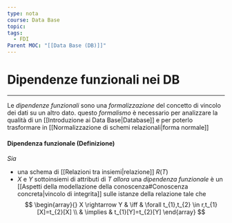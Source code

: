 ```yaml
---
type: nota
course: Data Base
topic: 
tags:
  - FDI
Parent MOC: "[[Data Base (DB)]]"
---
```


# Dipendenze funzionali nei DB
---
Le _dipendenze funzionali_ sono una _formalizzazione_ del concetto di vincolo dei dati su un altro dato.
questo _formalismo_ è necessario per analizzare la qualità di un [[Introduzione ai Data Base|Database]] e per poterlo trasformare in [[Normalizzazione di schemi relazionali|forma normale]]  

#### Dipendenza funzionale (Definizione)
_Sia_ 
- una schema di [[Relazioni tra insiemi|relazione]] $R(T)$
- $X$ e $Y$ sottoinsiemi di attributi di $T$ 
_allora_ una _dipendenza funzionale_ è un [[Aspetti della modellazione della conoscenza#Conoscenza concreta|vincolo di integrita]] sulle istanze della relazione tale che$$ 
\begin{array}{}
X \rightarrow Y  & \iff &  \forall t_{1},t_{2} \in  r,t_{1}[X]=t_{2}[X] \\
 & \implies &  t_{1}[Y]=t_{2}[Y] 
\end{array}
$$ 
 
